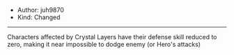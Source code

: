 - Author: juh9870
- Kind: Changed
---
Characters affected by Crystal Layers have their defense skill reduced to zero, making it near impossible to dodge enemy (or Hero's attacks)